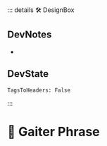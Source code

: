 ::: details 🛠 <dev>DesignBox</dev>

## DevNotes

-

## DevState

`TagsToHeaders: False`


:::

# 🔷 <moto>Gaiter Phrase</moto>
